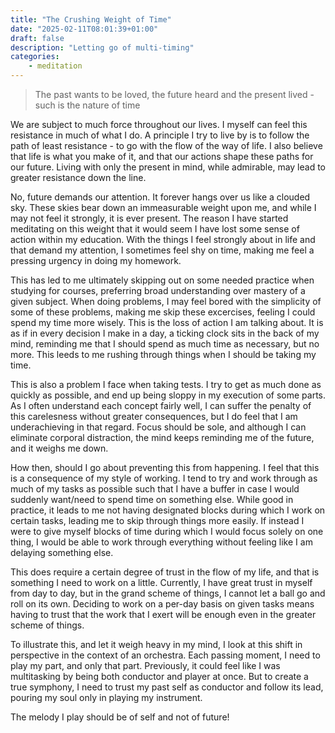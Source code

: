 ```yaml
---
title: "The Crushing Weight of Time"
date: "2025-02-11T08:01:39+01:00"
draft: false
description: "Letting go of multi-timing"
categories: 
    - meditation
---
```


> The past wants to be loved, the future heard and the present lived - such is the nature of time

We are subject to much force throughout our lives. I myself can feel this resistance in much of what I do. A principle I try to live by is to follow the path of least resistance - to go with the flow of the way of life. I also believe that life is what you make of it, and that our actions shape these paths for our future. Living with only the present in mind, while admirable, may lead to greater resistance down the line. 

No, future demands our attention. It forever hangs over us like a clouded sky. These skies bear down an immeasurable weight upon me, and while I may not feel it strongly, it is ever present. The reason I have started meditating on this weight that it would seem I have lost some sense of action within my education. With the things I feel strongly about in life and that demand my attention, I sometimes feel shy on time, making me feel a pressing urgency in doing my homework.

This has led to me ultimately skipping out on some needed practice when studying for courses, preferring broad understanding over mastery of a given subject. When doing problems, I may feel bored with the simplicity of some of these problems, making me skip these excercises, feeling I could spend my time more wisely. This is the loss of action I am talking about. It is as if in every decision I make in a day, a ticking clock sits in the back of my mind, reminding me that I should spend as much time as necessary, but no more. This leeds to me rushing through things when I should be taking my time. 

This is also a problem I face when taking tests. I try to get as much done as quickly as possible, and end up being sloppy in my execution of some parts. As I often understand each concept fairly well, I can suffer the penalty of this carelesness without greater consequences, but I do feel that I am underachieving in that regard. Focus should be sole, and although I can eliminate corporal distraction, the mind keeps reminding me of the future, and it weighs me down. 

How then, should I go about preventing this from happening. I feel that this is a consequence of my style of working. I tend to try and work through as much of my tasks as possible such that I have a buffer in case I would suddenly want/need to spend time on something else. While good in practice, it leads to me not having designated blocks during which I work on certain tasks, leading me to skip through things more easily. If instead I were to give myself blocks of time during which I would focus solely on one thing, I would be able to work through everything without feeling like I am delaying something else. 

This does require a certain degree of trust in the flow of my life, and that is something I need to work on a little. Currently, I have great trust in myself from day to day, but in the grand scheme of things, I cannot let a ball go and roll on its own. Deciding to work on a per-day basis on given tasks means having to trust that the work that I exert will be enough even in the greater scheme of things. 

To illustrate this, and let it weigh heavy in my mind, I look at this shift in perspective in the context of an orchestra. Each passing moment, I need to play my part, and only that part. Previously, it could feel like I was multitasking by being both conductor and player at once. But to create a true symphony, I need to trust my past self as conductor and follow its lead, pouring my soul only in playing my instrument. 

The melody I play should be of self and not of future!







